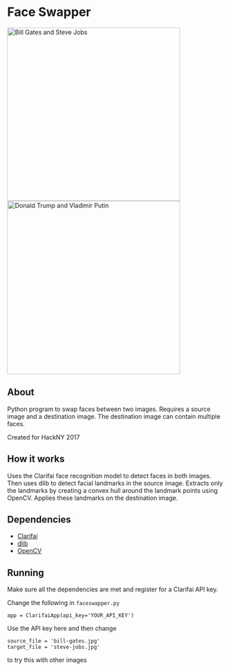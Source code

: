 # Face Swapper


<a href="url"><img src="https://github.com/bluerama/faceswapper/blob/master/bill-steve.jpg" alt="Bill Gates and Steve Jobs" width="400" height="400"></a>
<a href="url"><img src="https://github.com/bluerama/faceswapper/blob/master/trump-putin.jpg" alt="Donald Trump and Vladimir Putin" width="400" height="400"></a>

## About

Python program to swap faces between two images. Requires a source image and a destination image. The destination image can contain multiple faces. 

Created for HackNY 2017

## How it works

Uses the Clarifai face recognition model to detect faces in both images. Then uses dlib to detect facial landmarks in the source image. Extracts only the landmarks by creating a convex hull around the landmark points using OpenCV. Applies these landmarks on the destination image.

## Dependencies

- [Clarifai](https://www.clarifai.com/)
- [dlib](http://dlib.net/)
- [OpenCV](https://opencv.org/)

## Running

Make sure all the dependencies are met and register for a Clarifai API key.

Change the following in `faceswapper.py`

```
app = ClarifaiApp(api_key='YOUR_API_KEY')
```

Use the API key here and then change

```
source_file = 'bill-gates.jpg'
target_file = 'steve-jobs.jpg'
```

to try this with other images
